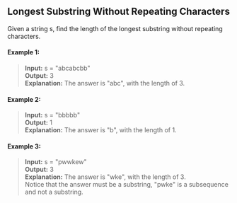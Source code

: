 ## Longest Substring Without Repeating Characters

Given a string s, find the length of the longest substring without repeating characters.

#### Example 1:

> **Input:** s = "abcabcbb"<br>
> **Output:** 3<br>
> **Explanation:** The answer is "abc", with the length of 3.

#### Example 2:

>  **Input:** s = "bbbbb"<br>
> **Output:** 1<br>
> **Explanation:** The answer is "b", with the length of 1.

#### Example 3:

> **Input:** s = "pwwkew"<br>
> **Output:** 3<br>
> **Explanation:** The answer is "wke", with the length of 3.<br>
> Notice that the answer must be a substring, "pwke" is a subsequence and not a substring.
